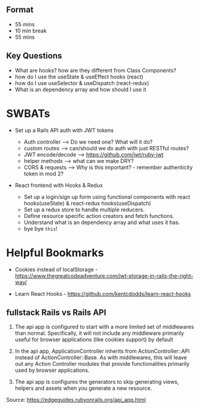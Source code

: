 ## Format

- 55 mins
- 10 min break
- 55 mins

## Key Questions

- What are hooks? how are they different from Class Components?
- how do I use the useState & useEffect hooks (react)
- how do I use useSelector & useDispatch (react-redux)
- What is an dependency array and how should I use it

# SWBATs

- Set up a Rails API auth with JWT tokens

  - Auth controller --> Do we need one? What will it do?
  - custom routes --> can/should we do auth with just RESTful routes?
  - JWT encode/decode --> https://github.com/jwt/ruby-jwt
  - helper methods --> what can we make DRY?
  - CORS & requests --> Why is this important? - remember authenticity token in mod 2?

- React frontend with Hooks & Redux
  - Set up a login/sign up form using functional components with react hooks(useState) & react-redux hooks(useDispatch)
  - Set up a redux store to handle multiple reducers.
  - Define resource specific action creators and fetch functions.
  - Understand what is an dependency array and what uses it has.
  - bye bye `this`!

# Helpful Bookmarks

- Cookies instead of localStorage - https://www.thegreatcodeadventure.com/jwt-storage-in-rails-the-right-way/

- Learn React Hooks - https://github.com/kentcdodds/learn-react-hooks

## fullstack Rails vs Rails API

1. The api app is configured to start with a more limited set of middlewares than normal. Specifically, it will not include any middleware primarily useful for browser applications (like cookies support) by default

2. In the api app, ApplicationController inherits from ActionController::API instead of ActionController::Base. As with middlewares, this will leave out any Action Controller modules that provide functionalities primarily used by browser applications.

3. The api app is configures the generators to skip generating views, helpers and assets when you generate a new resource.

Source: https://edgeguides.rubyonrails.org/api_app.html
